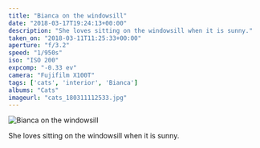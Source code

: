 ```yaml
---
title: "Bianca on the windowsill"
date: "2018-03-17T19:24:13+00:00"
description: "She loves sitting on the windowsill when it is sunny."
taken_on: "2018-03-11T11:25:33+00:00"
aperture: "f/3.2"
speed: "1/950s"
iso: "ISO 200"
expcomp: "-0.33 ev"
camera: "Fujifilm X100T"
tags: ['cats', 'interior', 'Bianca']
albums: "Cats"
imageurl: "cats_180311112533.jpg"
---
```


![Bianca on the windowsill](https://wingsopenwide-images.s3.amazonaws.com/s/cats_180311112533.jpg)

She loves sitting on the windowsill when it is sunny.